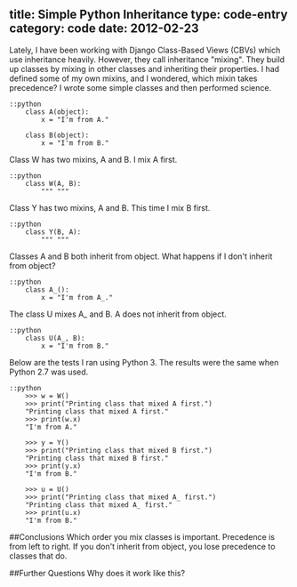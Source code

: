 title: Simple Python Inheritance
type: code-entry
category: code
date: 2012-02-23
---
Lately, I have been working with Django Class-Based Views (CBVs) which use inheritance heavily. However, they call inheritance "mixing". They build up classes by mixing in other classes and inheriting their properties. I had defined some of my own mixins, and I wondered, which mixin takes precedence? I wrote some simple classes and then performed science.

    ::python
        class A(object):
            x = "I'm from A."

        class B(object):
            x = "I'm from B."

Class W has two mixins, A and B. I mix A first.

    ::python
        class W(A, B):
            """ """
Class Y has two mixins, A and B. This time I mix B first.

    ::python
        class Y(B, A):
            """ """

Classes A and B both inherit from object. What happens if I don't inherit from object?

    ::python
        class A_():
            x = "I'm from A_."

The class U mixes A\_ and B. A does not inherit from object.

    ::python
        class U(A_, B):
            x = "I'm from B."



Below are the tests I ran using Python 3. The results were the same when Python 2.7 was used.

    ::python
        >>> w = W()
        >>> print("Printing class that mixed A first.")
        "Printing class that mixed A first."
        >>> print(w.x)
        "I'm from A."

        >>> y = Y()
        >>> print("Printing class that mixed B first.")
        "Printing class that mixed B first."
        >>> print(y.x)
        "I'm from B."

        >>> u = U()
        >>> print("Printing class that mixed A_ first.")
        "Printing class that mixed A_ first."
        >>> print(u.x)
        "I'm from B."

##Conclusions
Which order you mix classes is important. Precedence is from left to right. If you don't inherit from object, you lose precedence to classes that do.

##Further Questions
Why does it work like this?

